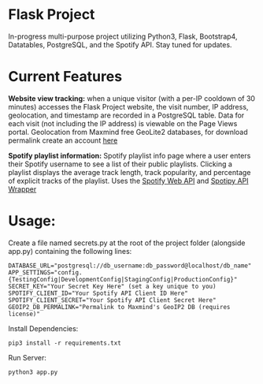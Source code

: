 # Flask Project
In-progress multi-purpose project utilizing Python3, Flask, Bootstrap4, Datatables, PostgreSQL, and the Spotify API.
Stay tuned for updates. 


# Current Features

**Website view tracking:** when a unique visitor (with a per-IP cooldown of 30 minutes) accesses the Flask Project website, the visit number, IP address, geolocation, and timestamp are recorded in a PostgreSQL table. Data for each visit (not including the IP address) is viewable on the Page Views portal. Geolocation from Maxmind free GeoLite2 databases, for download permalink create an account [here](https://www.maxmind.com/en/geolite2/signup)

**Spotify playlist information:** Spotify playlist info page where a user enters their Spotify username to see a list of their public playlists. Clicking a playlist displays the average track length, track popularity, and percentage of explicit tracks of the playlist. Uses the [Spotify Web API](https://developer.spotify.com/documentation/web-api/) and [Spotipy API Wrapper](https://spotipy.readthedocs.io/en/latest/)

# Usage:

Create a file named secrets.py at the root of the project folder (alongside app.py) containing the following lines:

```
DATABASE_URL="postgresql://db_username:db_password@localhost/db_name"
APP_SETTINGS="config.{TestingConfig|DevelopmentConfig|StagingConfig|ProductionConfig}"
SECRET_KEY="Your Secret Key Here" (set a key unique to you)
SPOTIFY_CLIENT_ID="Your Spotify API Client ID Here"
SPOTIFY_CLIENT_SECRET="Your Spotify API Client Secret Here"
GEOIP2_DB_PERMALINK="Permalink to Maxmind's GeoIP2 DB (requires license)"
```

Install Dependencies:

```
pip3 install -r requirements.txt
```

Run Server:

```
python3 app.py
```
